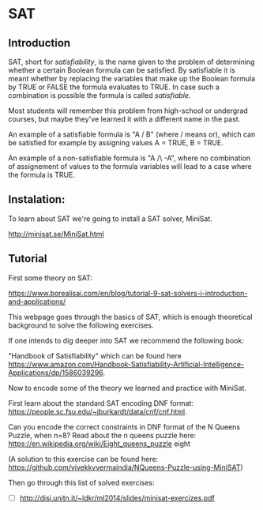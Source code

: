# SAT

## Introduction

SAT, short for *satisfiability*, is the name given to the problem of determining whether a certain Boolean formula can be satisfied.
By satisfiable it is meant whether by replacing the variables that make up the Boolean formula by TRUE or FALSE the formula evaluates to TRUE. In case such a combination is possible the formula is called *satisfiable*.

Most students will remember this problem from high-school or undergrad courses, but maybe they've learned it with a different name in the past.

An example of a satisfiable formula is "A \/ B" (where \/ means or), which can be satisfied for example by assigning values A = TRUE, B = TRUE.

An example of a non-satisfiable formula is "A /\ -A", where no combination of assignement of values to the formula variables will lead to a case where the formula is TRUE.

## Instalation:

To learn about SAT we're going to install a SAT solver, MiniSat.

http://minisat.se/MiniSat.html

## Tutorial

First some theory on SAT:

https://www.borealisai.com/en/blog/tutorial-9-sat-solvers-i-introduction-and-applications/

This webpage goes through the basics of SAT, which is enough theoretical background to solve the following exercises.

If one intends to dig deeper into SAT we recommend the following book:

"Handbook of Satisfiability" which can be found here https://www.amazon.com/Handbook-Satisfiability-Artificial-Intelligence-Applications/dp/1586039296.

Now to encode some of the theory we learned and practice with MiniSat.

First learn about the standard SAT encoding DNF format: https://people.sc.fsu.edu/~jburkardt/data/cnf/cnf.html.

Can you encode the correct constraints in DNF format of the N Queens Puzzle, when n=8?
Read about the n queens puzzle here: https://en.wikipedia.org/wiki/Eight_queens_puzzle
eight

(A solution to this exercise can be found here: https://github.com/vivekkvvermaindia/NQueens-Puzzle-using-MiniSAT)

Then go through this list of solved exercises:

- [ ] http://disi.unitn.it/~ldkr/ml2014/slides/minisat-exercizes.pdf
